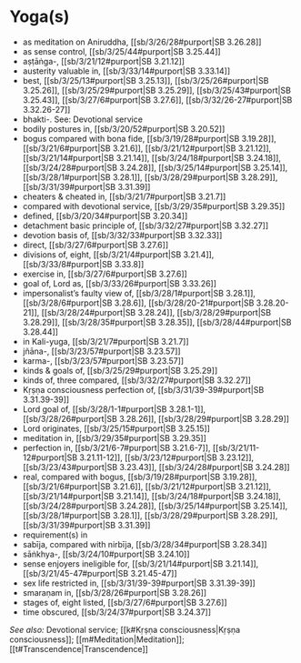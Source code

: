 # Yoga(s)

* as meditation on Aniruddha, [[sb/3/26/28#purport|SB 3.26.28]]
* as sense control, [[sb/3/25/44#purport|SB 3.25.44]]
* aṣṭāṅga-, [[sb/3/21/12#purport|SB 3.21.12]]
* austerity valuable in, [[sb/3/33/14#purport|SB 3.33.14]]
* best, [[sb/3/25/13#purport|SB 3.25.13]], [[sb/3/25/26#purport|SB 3.25.26]], [[sb/3/25/29#purport|SB 3.25.29]], [[sb/3/25/43#purport|SB 3.25.43]], [[sb/3/27/6#purport|SB 3.27.6]], [[sb/3/32/26-27#purport|SB 3.32.26-27]]
* bhakti-. See: Devotional service 
* bodily postures in, [[sb/3/20/52#purport|SB 3.20.52]]
* bogus compared with bona fide, [[sb/3/19/28#purport|SB 3.19.28]], [[sb/3/21/6#purport|SB 3.21.6]], [[sb/3/21/12#purport|SB 3.21.12]], [[sb/3/21/14#purport|SB 3.21.14]], [[sb/3/24/18#purport|SB 3.24.18]], [[sb/3/24/28#purport|SB 3.24.28]], [[sb/3/25/14#purport|SB 3.25.14]], [[sb/3/28/1#purport|SB 3.28.1]], [[sb/3/28/29#purport|SB 3.28.29]], [[sb/3/31/39#purport|SB 3.31.39]]
* cheaters & cheated in, [[sb/3/21/7#purport|SB 3.21.7]]
* compared with devotional service, [[sb/3/29/35#purport|SB 3.29.35]]
* defined, [[sb/3/20/34#purport|SB 3.20.34]]
* detachment basic principle of, [[sb/3/32/27#purport|SB 3.32.27]]
* devotion basis of, [[sb/3/32/33#purport|SB 3.32.33]]
* direct, [[sb/3/27/6#purport|SB 3.27.6]]
* divisions of, eight, [[sb/3/21/4#purport|SB 3.21.4]], [[sb/3/33/8#purport|SB 3.33.8]]
* exercise in, [[sb/3/27/6#purport|SB 3.27.6]]
* goal of, Lord as, [[sb/3/33/26#purport|SB 3.33.26]]
* impersonalist’s faulty view of, [[sb/3/28/1#purport|SB 3.28.1]], [[sb/3/28/6#purport|SB 3.28.6]], [[sb/3/28/20-21#purport|SB 3.28.20-21]], [[sb/3/28/24#purport|SB 3.28.24]], [[sb/3/28/29#purport|SB 3.28.29]], [[sb/3/28/35#purport|SB 3.28.35]], [[sb/3/28/44#purport|SB 3.28.44]]
* in Kali-yuga, [[sb/3/21/7#purport|SB 3.21.7]]
* jñāna-, [[sb/3/23/57#purport|SB 3.23.57]]
* karma-, [[sb/3/23/57#purport|SB 3.23.57]]
* kinds & goals of, [[sb/3/25/29#purport|SB 3.25.29]]
* kinds of, three compared, [[sb/3/32/27#purport|SB 3.32.27]]
* Kṛṣṇa consciousness perfection of, [[sb/3/31/39-39#purport|SB 3.31.39-39]]
* Lord goal of, [[sb/3/28/1-1#purport|SB 3.28.1-1]], [[sb/3/28/26#purport|SB 3.28.26]], [[sb/3/28/29#purport|SB 3.28.29]]
* Lord originates, [[sb/3/25/15#purport|SB 3.25.15]]
* meditation in, [[sb/3/29/35#purport|SB 3.29.35]]
* perfection in, [[sb/3/21/6-7#purport|SB 3.21.6-7]], [[sb/3/21/11-12#purport|SB 3.21.11-12]], [[sb/3/23/12#purport|SB 3.23.12]], [[sb/3/23/43#purport|SB 3.23.43]], [[sb/3/24/28#purport|SB 3.24.28]]
* real, compared with bogus, [[sb/3/19/28#purport|SB 3.19.28]], [[sb/3/21/6#purport|SB 3.21.6]], [[sb/3/21/12#purport|SB 3.21.12]], [[sb/3/21/14#purport|SB 3.21.14]], [[sb/3/24/18#purport|SB 3.24.18]], [[sb/3/24/28#purport|SB 3.24.28]], [[sb/3/25/14#purport|SB 3.25.14]], [[sb/3/28/1#purport|SB 3.28.1]], [[sb/3/28/29#purport|SB 3.28.29]], [[sb/3/31/39#purport|SB 3.31.39]]
* requirement(s) in 
* sabīja, compared with nirbīja, [[sb/3/28/34#purport|SB 3.28.34]]
* sāṅkhya-, [[sb/3/24/10#purport|SB 3.24.10]]
* sense enjoyers ineligible for, [[sb/3/21/14#purport|SB 3.21.14]], [[sb/3/21/45-47#purport|SB 3.21.45-47]]
* sex life restricted in, [[sb/3/31/39-39#purport|SB 3.31.39-39]]
* smaraṇam in, [[sb/3/28/26#purport|SB 3.28.26]]
* stages of, eight listed, [[sb/3/27/6#purport|SB 3.27.6]]
* time obscured, [[sb/3/24/37#purport|SB 3.24.37]]

*See also:* Devotional service; [[k#Kṛṣṇa consciousness|Kṛṣṇa consciousness]]; [[m#Meditation|Meditation]]; [[t#Transcendence|Transcendence]]
